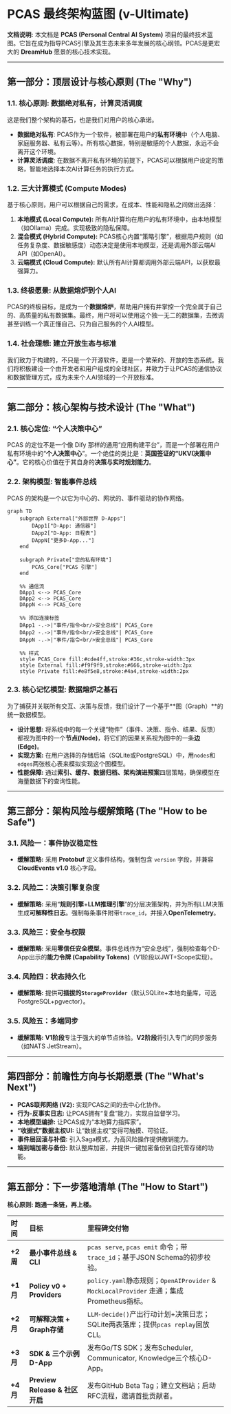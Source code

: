 # PCAS 最终架构蓝图 (v-Ultimate)

**文档说明:** 本文档是 **PCAS (Personal Central AI System)** 项目的最终技术蓝图。它旨在成为指导PCAS引擎及其生态未来多年发展的核心纲领。PCAS是更宏大的 **DreamHub** 愿景的核心技术实现。

---

## 第一部分：顶层设计与核心原则 (The "Why")

### 1.1. 核心原则: 数据绝对私有，计算灵活调度
这是我们整个架构的基石，也是我们对用户的核心承诺。
*   **数据绝对私有**: PCAS作为一个软件，被部署在用户的**私有环境**中（个人电脑、家庭服务器、私有云等）。所有核心数据，特别是敏感的个人数据，永远不会离开这个环境。
*   **计算灵活调度**: 在数据不离开私有环境的前提下，PCAS可以根据用户设定的策略，智能地选择本次AI计算任务的执行方式。

### 1.2. 三大计算模式 (Compute Modes)
基于核心原则，用户可以根据自己的需求，在成本、性能和隐私之间做出选择：
1.  **本地模式 (Local Compute):** 所有AI计算均在用户的私有环境中，由本地模型（如Ollama）完成。实现极致的隐私保障。
2.  **混合模式 (Hybrid Compute):** PCAS核心内置“策略引擎”，根据用户规则（如任务复杂度、数据敏感度）动态决定是使用本地模型，还是调用外部云端AI API（如OpenAI）。
3.  **云端模式 (Cloud Compute):** 默认所有AI计算都调用外部云端API，以获取最强算力。

### 1.3. 终极愿景: 从数据熔炉到个人AI
PCAS的终极目标，是成为一个**数据熔炉**，帮助用户拥有并掌控一个完全属于自己的、高质量的私有数据集。最终，用户将可以使用这个独一无二的数据集，去微调甚至训练一个真正懂自己、只为自己服务的个人AI模型。

### 1.4. 社会理想: 建立开放生态与标准
我们致力于构建的，不只是一个开源软件，更是一个繁荣的、开放的生态系统。我们将积极建设一个由开发者和用户组成的全球社区，并致力于让PCAS的通信协议和数据管理方式，成为未来个人AI领域的一个开放标准。

---

## 第二部分：核心架构与技术设计 (The "What")

### 2.1. 核心定位: “个人决策中心”
PCAS 的定位不是一个像 Dify 那样的通用“应用构建平台”，而是一个部署在用户私有环境中的“**个人决策中心**”。一个绝佳的类比是：**英国签证的“UKVI决策中心”**。它的核心价值在于其自身的**决策与实时规划能力**。

### 2.2. 架构模型: 智能事件总线
PCAS 的架构是一个以它为中心的、网状的、事件驱动的协作网络。

```mermaid
graph TD
    subgraph External["外部世界 D-Apps"]
        DApp1["D-App: 通信器"]
        DApp2["D-App: 日程表"]
        DAppN["更多D-App..."]
    end
    
    subgraph Private["您的私有环境"]
        PCAS_Core["PCAS 引擎"]
    end
    
    %% 通信流
    DApp1 <--> PCAS_Core
    DApp2 <--> PCAS_Core
    DAppN <--> PCAS_Core
    
    %% 添加连接标签
    DApp1 -.->|"事件/指令<br/>安全总线"| PCAS_Core
    DApp2 -.->|"事件/指令<br/>安全总线"| PCAS_Core
    DAppN -.->|"事件/指令<br/>安全总线"| PCAS_Core
    
    %% 样式
    style PCAS_Core fill:#cde4ff,stroke:#36c,stroke-width:3px
    style External fill:#f9f9f9,stroke:#666,stroke-width:2px
    style Private fill:#e8f5e8,stroke:#4a4,stroke-width:2px
```

### 2.3. 核心记忆模型: 数据熔炉之基石
为了捕获并关联所有交互、决策与反馈，我们设计了一个基于**图（Graph）**的统一数据模型。
*   **设计思想:** 将系统中的每一个关键“物件”（事件、决策、指令、结果、反馈）都视为图中的一个**节点(Node)**，将它们的因果关系视为图中的一条**边(Edge)**。
*   **实现方案:** 在用户选择的存储后端（SQLite或PostgreSQL）中，用`nodes`和`edges`两张核心表来模拟实现这个图模型。
*   **性能保障:** 通过**索引、缓存、数据归档、架构演进预案**四层策略，确保模型在海量数据下的查询性能。

---

## 第三部分：架构风险与缓解策略 (The "How to be Safe")

### 3.1. 风险一：事件协议稳定性
*   **缓解策略:** 采用 **Protobuf** 定义事件结构，强制包含 `version` 字段，并兼容 **CloudEvents v1.0** 核心字段。

### 3.2. 风险二：决策引擎复杂度
*   **缓解策略:** 采用“**规则引擎**+**LLM推理引擎**”的分层决策架构，并为所有LLM决策生成**可解释性日志**。强制每条事件附带`trace_id`，并接入**OpenTelemetry**。

### 3.3. 风险三：安全与权限
*   **缓解策略:** 采用**零信任安全模型**。事件总线作为“安全总线”，强制检查每个D-App出示的**能力令牌 (Capability Tokens)**（V1阶段以JWT+Scope实现）。

### 3.4. 风险四：状态持久化
*   **缓解策略:** 提供**可插拔的`StorageProvider`**（默认SQLite+本地向量库，可选PostgreSQL+pgvector）。

### 3.5. 风险五：多端同步
*   **缓解策略:** **V1阶段**专注于强大的单节点体验。**V2阶段**将引入专门的同步服务（如NATS JetStream）。

---

## 第四部分：前瞻性方向与长期愿景 (The "What's Next")

*   **PCAS联邦网络 (V2):** 实现PCAS之间的去中心化协作。
*   **行为-反事实日志:** 让PCAS拥有“复盘”能力，实现自监督学习。
*   **本地模型编排:** 让PCAS成为“本地算力指挥家”。
*   **“收据式”数据主权UI:** 让“数据主权”变得可触摸、可验证。
*   **事件层回滚与补偿:** 引入Saga模式，为高风险操作提供撤销能力。
*   **端到端加密与备份:** 默认整库加密，并提供一键加密备份到自托管存储的功能。

---

## 第五部分：下一步落地清单 (The "How to Start")

**核心原则: 跑通一条链，再上楼。**

| 时间 | 目标 | 里程碑交付物 |
| :--- | :--- | :--- |
| **+2 周** | **最小事件总线 & CLI** | `pcas serve`, `pcas emit` 命令；带`trace_id`；基于JSON Schema的初步校验。 |
| **+1 月** | **Policy v0 + Providers** | `policy.yaml`静态规则；`OpenAIProvider` & `MockLocalProvider` 走通；集成Prometheus指标。 |
| **+2 月** | **可解释决策 + Graph存储** | `LLM-decide()`产出行动计划+决策日志；SQLite两表落库；提供`pcas replay`回放CLI。 |
| **+3 月** | **SDK & 三个示例D-App** | 发布Go/TS SDK；发布Scheduler, Communicator, Knowledge三个核心D-App。 |
| **+4 月** | **Preview Release & 社区开启** | 发布GitHub Beta Tag；建立文档站；启动RFC流程，邀请首批贡献者。 |
